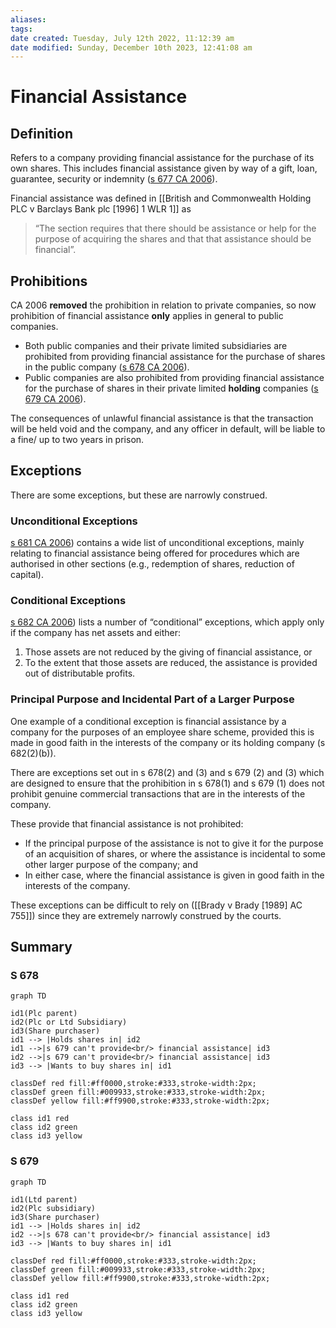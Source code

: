 ```yaml
---
aliases: 
tags: 
date created: Tuesday, July 12th 2022, 11:12:39 am
date modified: Sunday, December 10th 2023, 12:41:08 am
---
```


# Financial Assistance

## Definition

Refers to a company providing financial assistance for the purchase of its own shares. This includes financial assistance given by way of a gift, loan, guarantee, security or indemnity ([s 677 CA 2006](https://www.legislation.gov.uk/ukpga/2006/46/section/677)).

Financial assistance was defined in [[British and Commonwealth Holding PLC v Barclays Bank plc [1996] 1 WLR 1]] as

> “The section requires that there should be assistance or help for the purpose of acquiring the shares and that that assistance should be financial”.

## Prohibitions

CA 2006 **removed** the prohibition in relation to private companies, so now prohibition of financial assistance **only** applies in general to public companies.

- Both public companies and their private limited subsidiaries are prohibited from providing financial assistance for the purchase of shares in the public company ([s 678 CA 2006](https://www.legislation.gov.uk/ukpga/2006/46/section/678)).
- Public companies are also prohibited from providing financial assistance for the purchase of shares in their private limited **holding** companies ([s 679 CA 2006](https://www.legislation.gov.uk/ukpga/2006/46/section/679)).

The consequences of unlawful financial assistance is that the transaction will be held void and the company, and any officer in default, will be liable to a fine/ up to two years in prison.

## Exceptions

There are some exceptions, but these are narrowly construed.

### Unconditional Exceptions

[s 681 CA 2006](https://www.legislation.gov.uk/ukpga/2006/46/section/681)) contains a wide list of unconditional exceptions, mainly relating to financial assistance being offered for procedures which are authorised in other sections (e.g., redemption of shares, reduction of capital).

### Conditional Exceptions

[s 682 CA 2006](https://www.legislation.gov.uk/ukpga/2006/46/section/682)) lists a number of “conditional” exceptions, which apply only if the company has net assets and either:

1. Those assets are not reduced by the giving of financial assistance, or
2. To the extent that those assets are reduced, the assistance is provided out of distributable profits.

### Principal Purpose and Incidental Part of a Larger Purpose

One example of a conditional exception is financial assistance by a company for the purposes of an employee share scheme, provided this is made in good faith in the interests of the company or its holding company (s 682(2)(b)).

There are exceptions set out in s 678(2) and (3) and s 679 (2) and (3) which are designed to ensure that the prohibition in s 678(1) and s 679 (1) does not prohibit genuine commercial transactions that are in the interests of the company.

These provide that financial assistance is not prohibited:

- If the principal purpose of the assistance is not to give it for the purpose of an acquisition of shares, or where the assistance is incidental to some other larger purpose of the company; and
- In either case, where the financial assistance is given in good faith in the interests of the company.

These exceptions can be difficult to rely on ([[Brady v Brady [1989] AC 755]]) since they are extremely narrowly construed by the courts.

## Summary

### S 678

```mermaid
graph TD

id1(Plc parent)
id2(Plc or Ltd Subsidiary)
id3(Share purchaser)
id1 --> |Holds shares in| id2
id1 -->|s 679 can't provide<br/> financial assistance| id3
id2 -->|s 679 can't provide<br/> financial assistance| id3
id3 --> |Wants to buy shares in| id1

classDef red fill:#ff0000,stroke:#333,stroke-width:2px;
classDef green fill:#009933,stroke:#333,stroke-width:2px;
classDef yellow fill:#ff9900,stroke:#333,stroke-width:2px;

class id1 red
class id2 green
class id3 yellow

```

### S 679

```mermaid
graph TD

id1(Ltd parent)
id2(Plc subsidiary)
id3(Share purchaser)
id1 --> |Holds shares in| id2
id2 -->|s 678 can't provide<br/> financial assistance| id3
id3 --> |Wants to buy shares in| id1

classDef red fill:#ff0000,stroke:#333,stroke-width:2px;
classDef green fill:#009933,stroke:#333,stroke-width:2px;
classDef yellow fill:#ff9900,stroke:#333,stroke-width:2px;

class id1 red
class id2 green
class id3 yellow

```
